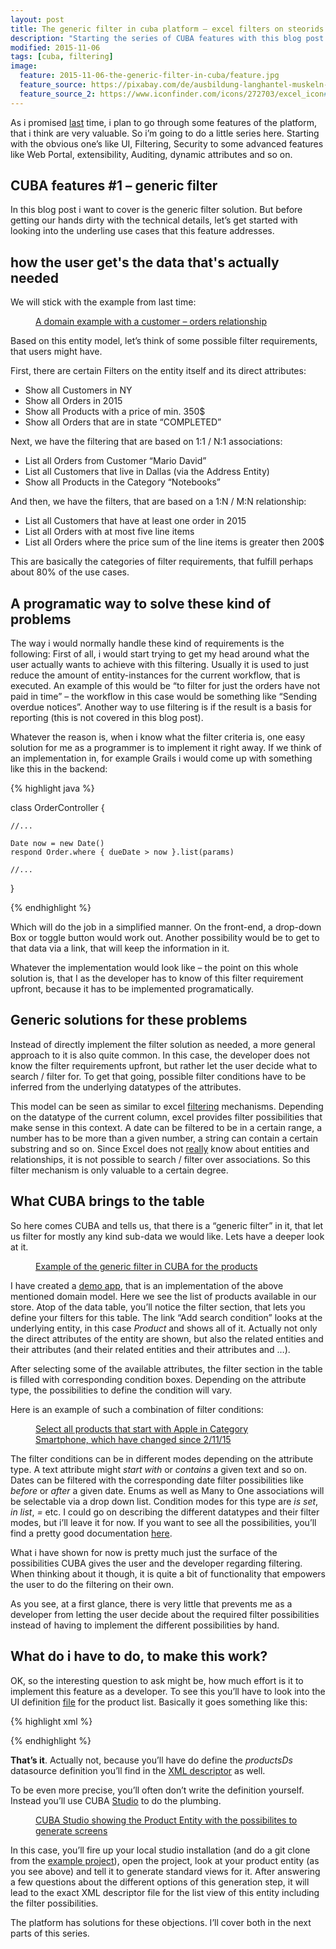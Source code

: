 ```yaml
---
layout: post
title: The generic filter in cuba platform – excel filters on steorids
description: "Starting the series of CUBA features with this blog post about the generic filter solution that the platform allows the user to filter entity lists on quite every possible facet."
modified: 2015-11-06
tags: [cuba, filtering]
image:
  feature: 2015-11-06-the-generic-filter-in-cuba/feature.jpg
  feature_source: https://pixabay.com/de/ausbildung-langhantel-muskeln-h%C3%A4nde-603981/ 
  feature_source_2: https://www.iconfinder.com/icons/272703/excel_icon#size=128
---
```


As i promised [last](http://www.road-to-cuba-and-beyond.com/my-personal-crud-story-or-how-i-came-to-cuba/) time, i plan to go through some features of the platform, that i think are very valuable. So i’m going to do a little series here. Starting with the obvious one’s like UI, Filtering, Security to some advanced features like Web Portal, extensibility, Auditing, dynamic attributes and so on.

<!-- more -->

## CUBA features #1 – generic filter

In this blog post i want to cover is the generic filter solution. But before getting our hands dirty with the technical details, let’s get started with looking into the underling use cases that this feature addresses.


## how the user get's the data that's actually needed

We will stick with the example from last time:

<figure class="center">
	<a href="{{ site.url }}/images/my-personal-crud-story/domain-example-customer-orders-uml1.png"><img src="{{ site.url }}/images/my-personal-crud-story/domain-example-customer-orders-uml1.png" alt=""></a>
	<figcaption><a href="{{ site.url }}/images/my-personal-crud-story/domain-example-customer-orders-uml1.png" title="A domain example with a customer – orders relationship">A domain example with a customer – orders relationship</a></figcaption>
</figure>


Based on this entity model, let’s think of some possible filter requirements, that users might have.

First, there are certain Filters on the entity itself and its direct attributes:

* Show all Customers in NY
* Show all Orders in 2015
* Show all Products with a price of min. 350$
* Show all Orders that are in state “COMPLETED”

Next, we have the filtering that are based on 1:1 / N:1 associations:

* List all Orders from Customer “Mario David”
* List all Customers that live in Dallas (via the Address Entity)
* Show all Products in the Category “Notebooks”

And then, we have the filters, that are based on a 1:N / M:N relationship:

* List all Customers that have at least one order in 2015
* List all Orders with at most five line items
* List all Orders where the price sum of the line items is greater then 200$

This are basically the categories of filter requirements, that fulfill perhaps about 80% of the use cases.

## A programatic way to solve these kind of problems

The way i would normally handle these kind of requirements is the following:
First of all, i would start trying to get my head around what the user actually wants to achieve with this filtering. Usually it is used to just reduce the amount of entity-instances for the current workflow, that is executed. An example of this would be “to filter for just the orders have not paid in time” – the workflow in this case would be something like “Sending overdue notices”. Another way to use filtering is if the result is a basis for reporting (this is not covered in this blog post).

Whatever the reason is, when i know what the filter criteria is, one easy solution for me as a programmer is to implement it right away. If we think of an implementation in, for example Grails i would come up with something like this in the backend:

{% highlight java %}

class OrderController {

    //...

    Date now = new Date()
    respond Order.where { dueDate > now }.list(params)

    //...
}

{% endhighlight %}

Which will do the job in a simplified manner. On the front-end, a drop-down Box or toggle button would work out. Another possibility would be to get to that data via a link, that will keep the information in it.

Whatever the implementation would look like – the point on this whole solution is, that I as the developer has to know of this filter requirement upfront, because it has to be implemented programatically.

## Generic solutions for these problems

Instead of directly implement the filter solution as needed, a more general approach to it is also quite common. In this case, the developer does not know the filter requirements upfront, but rather let the user decide what to search / filter for. To get that going, possible filter conditions have to be inferred from the underlying datatypes of the attributes.

This model can be seen as similar to excel [filtering](https://support.office.com/en-us/article/Filter-data-in-an-Excel-table-7d8e9739-2898-4bfe-9d0f-c6204e6e5c8a) mechanisms. Depending on the datatype of the current column, excel provides filter possibilities that make sense in this context. A date can be filtered to be in a certain range, a number has to be more than a given number, a string can contain a certain substring and so on. Since Excel does not [really](https://support.office.com/en-us/article/VLOOKUP-function-0bbc8083-26fe-4963-8ab8-93a18ad188a1) know about entities and relationships, it is not possible to search / filter over associations. So this filter mechanism is only valuable to a certain degree.

## What CUBA brings to the table

So here comes CUBA and tells us, that there is a “generic filter” in it, that let us filter for mostly any kind sub-data we would like. Lets have a deeper look at it.


<figure class="center">
	<a href="{{ site.url }}/images/2015-11-06-the-generic-filter-in-cuba/generic-filter-cuba.png"><img src="{{ site.url }}/images/2015-11-06-the-generic-filter-in-cuba/generic-filter-cuba.png" alt=""></a>
	<figcaption><a href="{{ site.url }}/images/2015-11-06-the-generic-filter-in-cuba/generic-filter-cuba.png" title="Example of the generic filter in CUBA for the products">Example of the generic filter in CUBA for the products</a></figcaption>
</figure>

I have created a [demo app](https://github.com/mariodavid/cuba-ordermanagement), that is an implementation of the above mentioned domain model. Here we see the list of products available in our store. Atop of the data table, you’ll notice the filter section, that lets you define your filters for this table. The link “Add search condition” looks at the underlying entity, in this case *Product* and shows all of it. Actually not only the direct attributes of the entity are shown, but also the related entities and their attributes (and their related entities and their attributes and …).

After selecting some of the available attributes, the filter section in the table is filled with corresponding condition boxes. Depending on the attribute type, the possibilities to define the condition will vary.

Here is an example of such a combination of filter conditions:

<figure class="center">
	<a href="{{ site.url }}/images/2015-11-06-the-generic-filter-in-cuba/selected-filter-conditions-examples.png"><img src="{{ site.url }}/images/2015-11-06-the-generic-filter-in-cuba/selected-filter-conditions-examples.png" alt=""></a>
	<figcaption><a href="{{ site.url }}/images/2015-11-06-the-generic-filter-in-cuba/selected-filter-conditions-examples.png" title="Select all products that start with Apple in Category Smartphone, which have changed since 2/11/15">Select all products that start with Apple in Category Smartphone, which have changed since 2/11/15</a></figcaption>
</figure>

The filter conditions can be in different modes depending on the attribute type. A text attribute might *start with* or *contains* a given text and so on. Dates can be filtered with the corresponding date filter possibilities like *before* or *after* a given date. Enums as well as Many to One associations will be selectable via a drop down list. Condition modes for this type are *is set*, *in list*, *=* etc. I could go on describing the different datatypes and their filter modes, but i’ll leave it for now. If you want to see all the possibilities, you’ll find a pretty good documentation [here](http://docs.cuba-platform.com/cuba/6.0/manual/en/html-single/manual.html#gui_Filter).

What i have shown for now is pretty much just the surface of the possibilities CUBA gives the user and the developer regarding filtering. When thinking about it though, it is quite a bit of functionality that empowers the user to do the filtering on their own.

As you see, at a first glance, there is very little that prevents me as a developer from letting the user decide about the required filter possibilities instead of having to implement the different possibilities by hand.

## What do i have to do, to make this work?

OK, so the interesting question to ask might be, how much effort is it to implement this feature as a developer. To see this you’ll have to look into the UI definition [file](https://github.com/mariodavid/cuba-ordermanagement/blob/master/modules/gui/src/com/company/ordermanagement/gui/product/product-browse.xml) for the product list. Basically it goes something like this:

{% highlight xml %}

<filter id="filter" datasource="productsDs">
  <properties include=".*"/>
</filter>

{% endhighlight %}

**That’s it**. Actually not, because you’ll have do define the *productsDs* datasource definition you’ll find in the [XML descriptor](https://github.com/mariodavid/cuba-ordermanagement/blob/master/modules/gui/src/com/company/ordermanagement/gui/product/product-browse.xml) as well.

To be even more precise, you’ll often don’t write the definition yourself. Instead you’ll use CUBA [Studio](https://demo.cuba-platform.com/studio/) to do the plumbing.

<figure class="center">
	<a href="{{ site.url }}/images/2015-11-06-the-generic-filter-in-cuba/studio-product-entity.png"><img src="{{ site.url }}/images/2015-11-06-the-generic-filter-in-cuba/studio-product-entity.png" alt=""></a>
	<figcaption><a href="{{ site.url }}/images/2015-11-06-the-generic-filter-in-cuba/studio-product-entity.png" title="CUBA Studio showing the Product Entity with the possibilites to generate screens">CUBA Studio showing the Product Entity with the possibilites to generate screens</a></figcaption>
</figure>

In this case, you’ll fire up your local studio installation (and do a git clone from the [example project](https://github.com/mariodavid/cuba-ordermanagement)), open the project, look at your product entity (as you see above) and tell it to generate standard views for it. After answering a few questions about the different options of this generation step, it will lead to the exact XML descriptor file for the list view of this entity including the filter possibilities.

The platform has solutions for these objections. I’ll cover both in the next parts of this series.